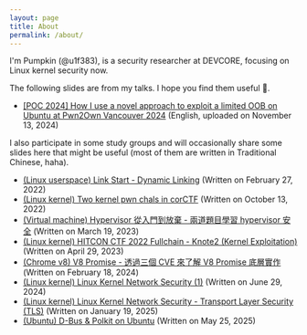 ```yaml
---
layout: page
title: About
permalink: /about/
---
```


I'm Pumpkin (@u1f383), is a security researcher at DEVCORE, focusing on Linux kernel security now.

The following slides are from my talks. I hope you find them useful 🙂.
- [[POC 2024] How I use a novel approach to exploit a limited OOB on Ubuntu at Pwn2Own Vancouver 2024](/slides/talks/2024_POC-How_I_use_a_novel_approach_to_exploit_a_limited_OOB_on_Ubuntu_at_Pwn2Own_Vancouver_2024.pdf) (English, uploaded on November 13, 2024)


I also participate in some study groups and will occasionally share some slides here that might be useful (most of them are written in Traditional Chinese, haha).
- [(Linux userspace) Link Start - Dynamic Linking](/slides/study_groups/Deephacking-20220227.pdf) (Written on February 27, 2022)
- [(Linux kernel) Two kernel pwn chals in corCTF](/slides/study_groups/Deephacking-20221023.pdf) (Written on October 13, 2022)
- [(Virtual machine) Hypervisor 從入門到放棄 - 兩道題目學習 hypervisor 安全](/slides/study_groups/Deephacking-20230319.pdf) (Written on March 19, 2023)
- [(Linux kernel) HITCON CTF 2022 Fullchain - Knote2 (Kernel Exploitation)](/slides/study_groups/Deephacking-20230429.pdf) (Written on April 29, 2023)
- [(Chrome v8) V8 Promise - 透過三個 CVE 來了解 V8 Promise 底層實作](/slides/study_groups/Deephacking-20240218.pdf) (Written on February 18, 2024)
- [(Linux kernel) Linux Kernel Network Security (1)](/slides/study_groups/Deephacking-20240629.pdf) (Written on June 29, 2024)
- [(Linux kernel) Linux Kernel Network Security - Transport Layer Security (TLS)](/slides/study_groups/Deephacking-20250119.pdf) (Written on January 19, 2025)
- [(Ubuntu) D-Bus & Polkit on Ubuntu](/slides/study_groups/Deephacking-20250525.pdf) (Written on May 25, 2025)
